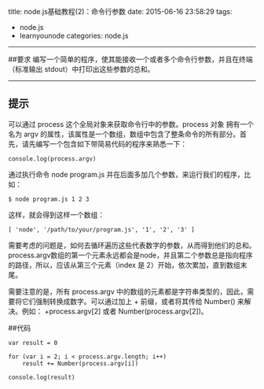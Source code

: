 title: node.js基础教程(2)：命令行参数
date: 2015-06-16 23:58:29
tags:
- node.js
- learnyounode
categories: node.js
---
##要求
编写一个简单的程序，使其能接收一个或者多个命令行参数，并且在终端（标准输出 stdout）中打印出这些参数的总和。

-------------------------------------------------------------------------------

## 提示

可以通过 process 这个全局对象来获取命令行中的参数。process 对象 拥有一个名为 argv 的属性，该属性是一个数组，数组中包含了整条命令的所有部分。首先，请先编写一个包含如下带简易代码的程序来熟悉一下：

    console.log(process.argv)

通过执行命令 node program.js 并在后面多加几个参数，来运行我们的程序，比如：

    $ node program.js 1 2 3

这样，就会得到这样一个数组：

    [ 'node', '/path/to/your/program.js', '1', '2', '3' ]

需要考虑的问题是，如何去循环遍历这些代表数字的参数，从而得到他们的总和。process.argv数组的第一个元素永远都会是node，并且第二个参数总是指向程序的路径，所以，应该从第三个元素（index 是 2）开始，依次累加，直到数组末尾。

需要注意的是，所有 process.argv 中的数组的元素都是字符串类型的，因此，需要将它们强制转换成数字。可以通过加上 + 前缀，或者将其传给 Number() 来解决。例如： +process.argv[2] 或者 Number(process.argv[2])。

##代码

	var result = 0

	for (var i = 2; i < process.argv.length; i++)
		result += Number(process.argv[i])

	console.log(result)